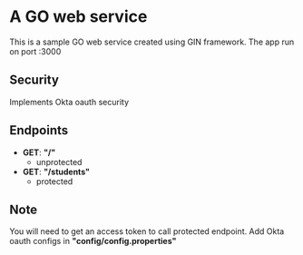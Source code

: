 # A GO web service

This is a sample GO web service created using GIN framework. The app run on port :3000

## Security

Implements Okta oauth security

## Endpoints

- **GET**: **"/"**
  - unprotected
- **GET**: **"/students"**
  - protected

## Note

You will need to get an access token to call protected endpoint. Add Okta oauth configs in **"config/config.properties"**